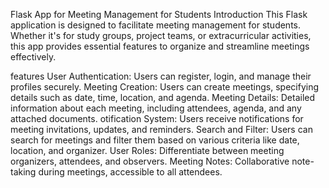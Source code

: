 Flask App for Meeting Management for Students
Introduction
This Flask application is designed to facilitate meeting management for students. Whether it's for study groups, project teams, or extracurricular activities, this app provides essential features to organize and streamline meetings effectively.

features
User Authentication: Users can register, login, and manage their profiles securely.
Meeting Creation: Users can create meetings, specifying details such as date, time, location, and agenda.
Meeting Details: Detailed information about each meeting, including attendees, agenda, and any attached documents.
otification System: Users receive notifications for meeting invitations, updates, and reminders.
Search and Filter: Users can search for meetings and filter them based on various criteria like date, location, and organizer.
User Roles: Differentiate between meeting organizers, attendees, and observers.
Meeting Notes: Collaborative note-taking during meetings, accessible to all attendees.
